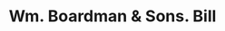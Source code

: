 ---
doi: 10.7916/D82J7PSD
date_other: '1880'
date_other_textual: 1880-1889
form: printed ephemera
genre:
- Invoices
name:
- Wm. Boardman & Sons
object_in_context_url: https://biggert.cul.columbia.edu/items/view/ave_biggert_00081
subject_hierarchical_geographic:
- Hartford, Connecticut, United States
subject_name:
- Wm. Boardman & Sons
title: Wm. Boardman & Sons. Bill
sort_title: Wm. Boardman & Sons. Bill
call_number: ave_biggert_00081
coordinates:
- 41.7625,-72.67416666666666
pid: ave_biggert_00081
identifiers: ave_biggert_00081
canvas_id: ldpd:395356
permalink: "/items/ave_biggert_00081/"
layout: iiif-image-page
---